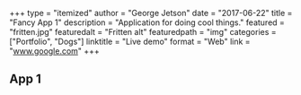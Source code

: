+++
type = "itemized"
author = "George Jetson"
date = "2017-06-22"
title = "Fancy App 1"
description = "Application for doing cool things."
featured = "fritten.jpg"
featuredalt = "Fritten alt"
featuredpath = "img"
categories = ["Portfolio", "Dogs"]
linktitle = "Live demo"
format = "Web"
link = "www.google.com"
+++

## App 1